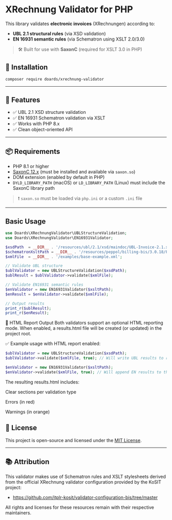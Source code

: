 # XRechnung Validator for PHP

This library validates **electronic invoices** (XRechnungen) according to:

- **UBL 2.1 structural rules** (via XSD validation)
- **EN 16931 semantic rules** (via Schematron using XSLT 2.0/3.0)

> 🛠️ Built for use with **SaxonC** (required for XSLT 3.0 in PHP)

## 📁 Installation

```bash
composer require doards/xrechnung-validator
```

---

## 🚀 Features

- ✅ UBL 2.1 XSD structure validation
- ✅ EN 16931 Schematron validation via XSLT
- ✅ Works with PHP 8.x
- ✅ Clean object-oriented API

---

## 📦 Requirements

- PHP 8.1 or higher
- [SaxonC 12.x](https://www.saxonica.com/saxon-c/documentation12/index.html#!starting/installing) (must be installed and available via `saxon.so`)
- DOM extension (enabled by default in PHP)
- `DYLD_LIBRARY_PATH` (macOS) or `LD_LIBRARY_PATH` (Linux) must include the SaxonC library path

> ❗ `saxon.so` must be loaded via `php.ini` or a custom `.ini` file

---

## Basic Usage

```php
use Doards\XRechnungValidator\UBLStructureValidation;
use Doards\XRechnungValidator\EN16931Validator;

$xsdPath  = __DIR__ . '/resources/ubl/2.1/xsd/maindoc/UBL-Invoice-2.1.xsd';
$schematronXsltPath = __DIR__ . '/resources/peppol/billing-bis/3.0.18/PEPPOL-EN16931-UBL.xslt';
$xmlFile  = __DIR__ . '/examples/base-example.xml';

// Validate UBL structure
$ublValidator = new UBLStructureValidation($xsdPath);
$ublResult = $ublValidator->validate($xmlFile);

// Validate EN16931 semantic rules
$enValidator = new EN16931Validator($xsltPath);
$enResult = $enValidator->validate($xmlFile);

// Output results
print_r($ublResult);
print_r($enResult);
```

📄 HTML Report Output
Both validators support an optional HTML reporting mode.
When enabled, a results.html file will be created (or updated) in the project root.

✅ Example usage with HTML report enabled:

```php
$ublValidator = new UBLStructureValidation($xsdPath);
$ublValidator->validate($xmlFile, true); // Will write UBL results to results.html

$enValidator = new EN16931Validator($xsltPath);
$enValidator->validate($xmlFile, true); // Will append EN results to the same file
```

The resulting results.html includes:

Clear sections per validation type

Errors (in red)

Warnings (in orange)

## 📄 License

This project is open-source and licensed under the [MIT License](./LICENSE).

---

## 📚 Attribution

This validator makes use of Schematron rules and XSLT stylesheets derived from the official XRechnung validator configuration provided by the KoSIT project:

- https://github.com/itplr-kosit/validator-configuration-bis/tree/master

All rights and licenses for these resources remain with their respective maintainers.

